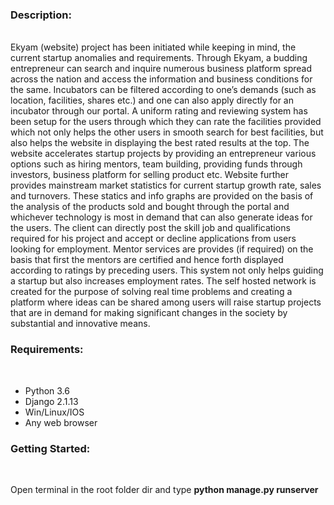 
<h3><b>Description:</b> </h3></br>
Ekyam (website) project has been initiated while keeping in mind, the current startup anomalies and requirements. 
Through Ekyam, a budding entrepreneur can search and inquire numerous business platform spread across the nation 
and access the information and business conditions for the same. Incubators can be filtered according to one’s 
demands (such as location, facilities, shares etc.) and one can also apply directly for an incubator through our portal. 
A uniform rating and reviewing system has been setup for the users through which they can rate the facilities provided
which not only helps the other users in smooth search for best facilities, but also helps the website in displaying the 
best rated results at the top.  The website accelerates startup projects by providing an entrepreneur various options such 
as hiring mentors, team building, providing funds through investors, business platform for selling product etc. Website 
further provides mainstream market statistics for current startup growth rate, sales and turnovers. These statics and info 
graphs are provided on the basis of the analysis of the products sold and bought through the portal and whichever technology
is most in demand that can also generate ideas for the users. The client can directly post the skill job and qualifications 
required for his project and accept or decline applications from users looking for employment. Mentor services are provides 
(if required) on the basis that first the mentors are certified and hence forth displayed according to ratings by preceding 
users. This system not only helps guiding a startup but also increases employment rates. The self hosted network is created 
for the purpose of solving real time problems and creating a platform where ideas can be shared among users will raise startup
projects that are in demand for making significant changes in the society by substantial and innovative means.  

<h3><b>Requirements:</b> </h3></br>
<ul>
  <li> Python 3.6 </li>
  <li> Django 2.1.13 </li>
  <li> Win/Linux/IOS </li>
  <li> Any web browser </li>
</ul>

<h3><b> Getting Started: </b> </h3></br>

Open terminal in the root folder dir and type <b> python manage.py runserver </b>
